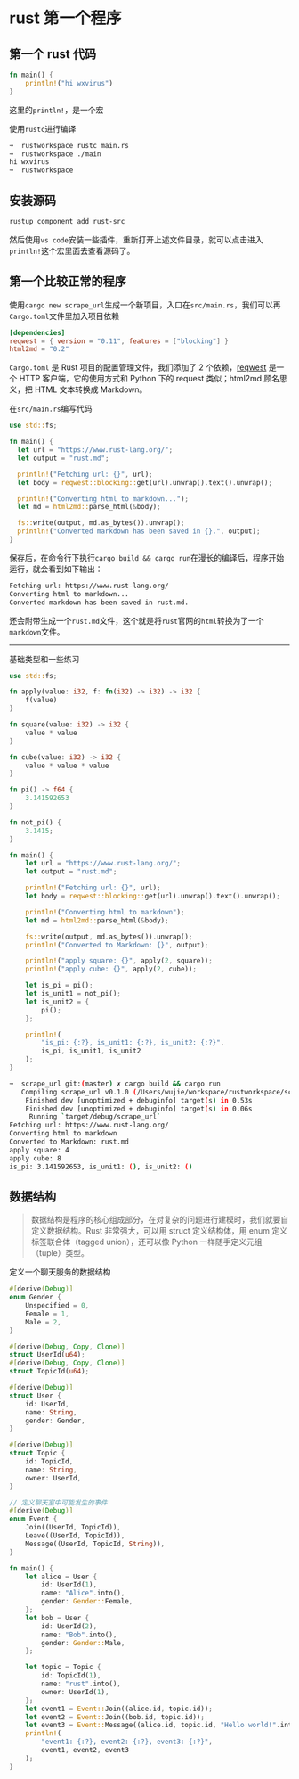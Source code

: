 # rust 第一个程序

## 第一个 rust 代码

```rust
fn main() {
	println!("hi wxvirus")
}

```

这里的`println!`，是一个宏

使用`rustc`进行编译

```bash
➜  rustworkspace rustc main.rs
➜  rustworkspace ./main
hi wxvirus
➜  rustworkspace
```

## 安装源码

```bash
rustup component add rust-src
```

然后使用`vs code`安装一些插件，重新打开上述文件目录，就可以点击进入`println!`这个宏里面去查看源码了。

## 第一个比较正常的程序

使用`cargo new scrape_url`生成一个新项目，入口在`src/main.rs`，我们可以再`Cargo.toml`文件里加入项目依赖

```toml
[dependencies]
reqwest = { version = "0.11", features = ["blocking"] }
html2md = "0.2"
```

`Cargo.toml` 是 Rust 项目的配置管理文件，我们添加了 2 个依赖，[reqwest](https://github.com/seanmonstar/reqwest) 是一个 HTTP 客户端，它的使用方式和 Python 下的 request 类似；html2md 顾名思义，把 HTML 文本转换成 Markdown。

在`src/main.rs`编写代码

```rust
use std::fs;

fn main() {
  let url = "https://www.rust-lang.org/";
  let output = "rust.md";

  println!("Fetching url: {}", url);
  let body = reqwest::blocking::get(url).unwrap().text().unwrap();

  println!("Converting html to markdown...");
  let md = html2md::parse_html(&body);

  fs::write(output, md.as_bytes()).unwrap();
  println!("Converted markdown has been saved in {}.", output);
}
```

保存后，在命令行下执行`cargo build && cargo run`在漫长的编译后，程序开始运行，就会看到如下输出：

```bash
Fetching url: https://www.rust-lang.org/
Converting html to markdown...
Converted markdown has been saved in rust.md.
```

还会附带生成一个`rust.md`文件，这个就是将`rust`官网的`html`转换为了一个`markdown`文件。

---

基础类型和一些练习

```rust
use std::fs;

fn apply(value: i32, f: fn(i32) -> i32) -> i32 {
    f(value)
}

fn square(value: i32) -> i32 {
    value * value
}

fn cube(value: i32) -> i32 {
    value * value * value
}

fn pi() -> f64 {
    3.141592653
}

fn not_pi() {
    3.1415;
}

fn main() {
    let url = "https://www.rust-lang.org/";
    let output = "rust.md";

    println!("Fetching url: {}", url);
    let body = reqwest::blocking::get(url).unwrap().text().unwrap();

    println!("Converting html to markdown");
    let md = html2md::parse_html(&body);

    fs::write(output, md.as_bytes()).unwrap();
    println!("Converted to Markdown: {}", output);

    println!("apply square: {}", apply(2, square));
    println!("apply cube: {}", apply(2, cube));

    let is_pi = pi();
    let is_unit1 = not_pi();
    let is_unit2 = {
        pi();
    };

    println!(
        "is_pi: {:?}, is_unit1: {:?}, is_unit2: {:?}",
        is_pi, is_unit1, is_unit2
    );
}

```

```bash
➜  scrape_url git:(master) ✗ cargo build && cargo run
   Compiling scrape_url v0.1.0 (/Users/wujie/workspace/rustworkspace/scrape_url)
    Finished dev [unoptimized + debuginfo] target(s) in 0.53s
    Finished dev [unoptimized + debuginfo] target(s) in 0.06s
     Running `target/debug/scrape_url`
Fetching url: https://www.rust-lang.org/
Converting html to markdown
Converted to Markdown: rust.md
apply square: 4
apply cube: 8
is_pi: 3.141592653, is_unit1: (), is_unit2: ()
```

## 数据结构

> 数据结构是程序的核心组成部分，在对复杂的问题进行建模时，我们就要自定义数据结构。Rust 非常强大，可以用 struct 定义结构体，用 enum 定义标签联合体（tagged union），还可以像 Python 一样随手定义元组（tuple）类型。

定义一个聊天服务的数据结构

```rust
#[derive(Debug)]
enum Gender {
    Unspecified = 0,
    Female = 1,
    Male = 2,
}

#[derive(Debug, Copy, Clone)]
struct UserId(u64);
#[derive(Debug, Copy, Clone)]
struct TopicId(u64);

#[derive(Debug)]
struct User {
    id: UserId,
    name: String,
    gender: Gender,
}

#[derive(Debug)]
struct Topic {
    id: TopicId,
    name: String,
    owner: UserId,
}

// 定义聊天室中可能发生的事件
#[derive(Debug)]
enum Event {
    Join((UserId, TopicId)),
    Leave((UserId, TopicId)),
    Message((UserId, TopicId, String)),
}

fn main() {
    let alice = User {
        id: UserId(1),
        name: "Alice".into(),
        gender: Gender::Female,
    };
    let bob = User {
        id: UserId(2),
        name: "Bob".into(),
        gender: Gender::Male,
    };

    let topic = Topic {
        id: TopicId(1),
        name: "rust".into(),
        owner: UserId(1),
    };
    let event1 = Event::Join((alice.id, topic.id));
    let event2 = Event::Join((bob.id, topic.id));
    let event3 = Event::Message((alice.id, topic.id, "Hello world!".into()));
    println!(
        "event1: {:?}, event2: {:?}, event3: {:?}",
        event1, event2, event3
    );
}

```
